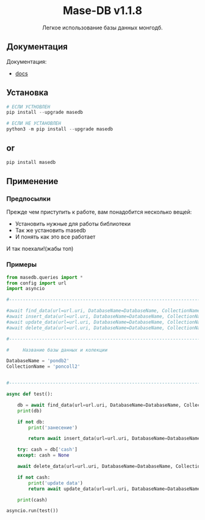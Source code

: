 <h1 align=center>Mase-DB v1.1.8</h1>
<p align=center>Легкое использование базы данных монгодб.</p>

## Документация

Документация:
 - [docs](https://mase-db.gitbook.io/docs/)

## Установка
```py
# ЕСЛИ УСТНОВЛЕН
pip install --upgrade masedb

# ЕСЛИ НЕ УСТАНОВЛЕН
python3 -m pip install --upgrade masedb
```
## or
```py
pip install masedb
```

## Применение
### Предпосылки
Прежде чем приступить к работе, вам понадобится несколько вещей:
 - Установить нужные для работы библиотеки
 - Так же установить masedb 
 - И понять как это все работает
 
 И так поехали!(жабы топ)

### Примеры
```py
from masedb.queries import *
from config import url
import asyncio

#--------------------------------------------------------------------------------------------------------------------------------------------------------

#await find_data(url=url.uri, DatabaseName=DatabaseName, CollectionName=CollectionName, param={'name': 'mark'})
#await insert_data(url=url.uri, DatabaseName=DatabaseName, CollectionName=CollectionName, param={'name': 'mark'})
#await update_data(url=url.uri, DatabaseName=DatabaseName, CollectionName=CollectionName, param1={'name': 'mark'}, param2={'$set':{'let': 10}})
#await delete_data(url=url.uri, DatabaseName=DatabaseName, CollectionName=CollectionName, param={'cash': 10})

#--------------------------------------------------------------------------------------------------------------------------------------------------------

#     Название базы данных и колекции

DatabaseName = 'pondb2'
CollectionName = 'poncoll2'


#--------------------------------------------------------------------------------------------------------------------------------------------------------

async def test():

	db = await find_data(url=url.uri, DatabaseName=DatabaseName, CollectionName=CollectionName, param={'name': 'mark'})
	print(db)

	if not db:
		print('занесение')

		return await insert_data(url=url.uri, DatabaseName=DatabaseName, CollectionName=CollectionName, param={'name':'mark'})

	try: cash = db['cash']
	except: cash = None

	await delete_data(url=url.uri, DatabaseName=DatabaseName, CollectionName=CollectionName, param={'cash': 10})

	if not cash:
		print('update data')
		return await update_data(url=url.uri, DatabaseName=DatabaseName, CollectionName=CollectionName, param1={'name':'mark'}, param2={'$set':{'cash': 10}})

	print(cash)

asyncio.run(test())


```


<br>
